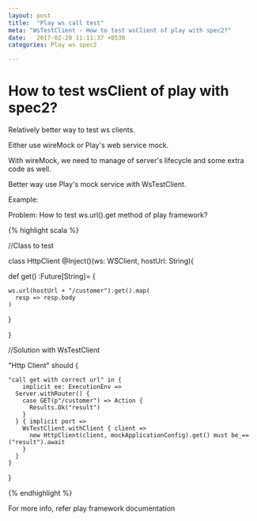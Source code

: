 ```yaml
---
layout: post
title:  "Play ws call test"
meta: "WsTestClient - How to test wsClient of play with spec2?"
date:   2017-02-20 11:11:37 +0530
categories: Play ws spec2

---
```


How to test wsClient of play with spec2? 
=======================================

Relatively better way to test ws clients.

Either use wireMock or Play's web service mock. 

With wireMock, we need to manage of server's lifecycle and some extra code as well.

Better way use Play's mock service with WsTestClient.

Example:

Problem: How to test ws.url().get method of play framework?

{% highlight scala %}

//Class to test

class HttpClient @Inject()(ws: WSClient, hostUrl: String){

  def get() :Future[String]= {

    ws.url(hostUrl + "/customer").get().map(
      resp => resp.body
    )
  }

}

//Solution with WsTestClient

"Http Client" should {

	"call get with correct url" in {
		implicit ee: ExecutionEnv =>
	  Server.withRouter() {
	    case GET(p"/customer") => Action {
	      Results.Ok("result")
	    }
	  } { implicit port =>
	    WsTestClient.withClient { client =>
	      new HttpClient(client, mockApplicationConfig).get() must be_==("result").await
	    }
	  }
	}
}

{% endhighlight %}

For more info, refer play framework documentation



